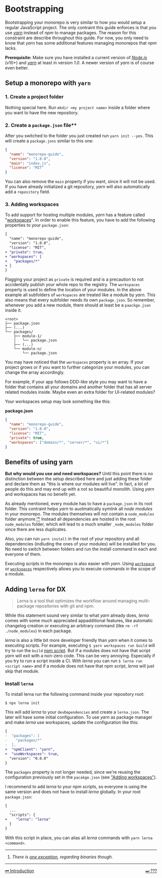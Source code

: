 # Bootstrapping

Bootstrapping your monorepo is very similar to how you would setup a regular JavaScript project. The only contraint this guide enforces is that you use [_yarn_](https://yarnpkg.com/lang/en/) instead of _npm_ to manage packages. The reason for this constraint are describe throughout this guide. For now, you only need to know that _yarn_ has some additional features managing monorepos that _npm_ lacks.

**Prerequisite:** Make sure you have installed a current version of [_Node.js_](https://nodejs.org) (v10+) and [_yarn_](https://yarnpkg.com/lang/en/) at least in version _1.0_. A newer version of _yarn_ is of course even better.

## Setup a monorepo with `yarn`

### 1. Create a project folder

Nothing special here. Run `mkdir <my project name>` inside a folder where you want to have the new repository.

### 2. Create a `package.json` file\*\*

After you switched to the folder you just created run `yarn init --yes`. This will create a `package.jons` similar to this one:

```json
{
  "name": "monorepo-guide",
  "version": "1.0.0",
  "main": "index.js",
  "license": "MIT"
}
```

You can also remove the `main` property if you want, since it will not be used. If you have already initialized a git repository, _yarn_ will also automatically add a `repository` field.

### <a name="adding_workspaces"></a>3. Adding workspaces

To add support for hosting multiple modules, _yarn_ has a feature called "[workspaces](https://yarnpkg.com/lang/en/docs/workspaces/)". In order to enable this feature, you have to add the following properties to your `package.json`:

```diff
{
  "name": "monorepo-guide",
  "version": "1.0.0",
  "license": "MIT",
+ "private": true,
+ "workspaces": [
+   "packages/*"
+ ]
}
```

Flagging your project as `private` is required and is a precaution to not accidentally publish your whole repo to the registry. The `workspaces` property is used to define the location of your modules. In the above example all subfolders of `workspaces` are treated like a module by _yarn_. This also means that every subfolder needs its own `package.json`. So remember, whenever you add a new module, there should at least be a `paackge.json` inside it.

```
<root>
├── package.json
├── (...)
└── packages/
    ├── module-1/
    │   └── package.json
    ├── (...)
    └── module-n/
        └── package.json
```

You may have noticed that the `workspaces` property is an array. If your project grows or if you want to further categorize your modules, you can change the array accordingly.

For example, if your app follows DDD-like style you may want to have a folder that contains all your domains and another folder that has all server related modules inside. Maybe even an extra folder for UI-related modules?

Your workspaces setup may look something like this:

**package.json**

```json
{
  "name": "monorepo-guide",
  "version": "1.0.0",
  "license": "MIT",
  "private": true,
  "workspaces": ["domain/*", "server/*", "ui/*"]
}
```

## Benefits of using yarn

**But why would you use and need workspaces?** Until this point there is no distinction between the setup described here and just adding these folder and declare them as "this is where our modules will live". In fact, a lot of people do this and may end up with a not so beautiful monolith. Using _yarn_ and workspaces has no benefit yet.

As already mentioned, every module has to have a `package.json` in its root folder. This contraint helps _yarn_ to auotmatically symlink all _node modules_ in your monorepo. The modules themselves will not contain a `node_modules` folder anymore.[⁽¹⁾](#footnote_1) Instead all dependencies are hoisted in the root `node_modules` folder, which will lead to a much smaller `_node_modules` folder since there are less duplicates.

Also, you can run `yarn install` in the root of your repository and all dependencies (indluding the ones of your modules) will be installed for you. No need to switch between folders and run the install command in each and everyone of them.

Executing scripts in the monorepo is also easier with _yarn_. Using [`workspace`](https://yarnpkg.com/lang/en/docs/cli/workspace/) or [`workspaces`](https://yarnpkg.com/lang/en/docs/cli/workspaces/) respectively allows you to execute commands in the scope of a module.

## Adding `lerna` for DX

> Lerna is a tool that optimizes the workflow around managing multi-package repositories with git and npm.

While this statement sound very similar to what _yarn_ already does, _lerna_ comes with some much appreciated appadditional features, like automatic changelog creation or executing an arbitrary command (like `rm -rf ./node_modules`) in each package.

_lerna_ is also a little bit more developer friendly than _yarn_ when it comes to executing scripts. For example, executing `$ yarn workspaces run build` will try to run the `build` [npm script](https://docs.npmjs.com/misc/scripts). But if a modules does not have that script _yarn_ will exit with a non-zero code. This can be very annoying. Especially if you try to run a script inside a CI. With _lerna_ you can run `$ lerna run <script name>` and if a module does not have that npm script, _lerna_ will just skip that module.

### Install `lerna`

To install lerna run the following command inside your repository root:

```
$ npx lerna init
```

This will add _lerna_ to your `devDependencies` and create a `lerna.json`. The later will have some initial configuration. To use _yarn_ as package manager and make _lerna_ use workspaces, update the configuration like this:

```diff
{
-  "packages": [
-    "packages/*"
-  ],
+  "npmClient": "yarn",
+  "useWorkspaces": true,
  "version": "0.0.0"
}
```

The `packages` property is not longer needed, since we're reusing the configuration previously set in the `pacakge.json` (see ["Adding workspaces"](#adding_workspaces)).

I recommend to add _lerna_ to your npm scripts, so everyone is using the same version and does not have to install _lerna_ globally. In your root `package.json`:

```diff
{
  ...
  "scripts": {
+    "lerna": "lerna"
  }
}
```

With this script in place, you can alias all _lerna_ commands with `yarn lerna <command>`.

---

1. _<a name="footnote_1"></a> There is [one exception](https://github.com/yarnpkg/yarn/issues/4543), regarding binaries though._

---

<div>
  <a style="display:block; float:left;" href="./01-introduction.md">⏮ Introduction</a>
  <a style="float:right;" href="#">⏭ ???</a>
</div>
